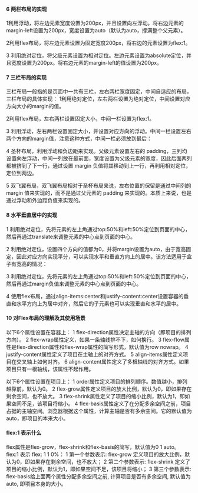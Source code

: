 

#### 6 **两栏布局的实现**

1利用浮动，将左边元素宽度设置为200px，并且设置向左浮动。将右边元素的margin-left设置为200px，宽度设置为auto（默认为auto，撑满整个父元素）。

2利用flex布局，将左边元素设置为固定宽度200px，将右边的元素设置为flex:1。

3 利用绝对定位，将父级元素设置为相对定位。左边元素设置为absolute定位，并且宽度设置为200px。将右边元素的margin-left的值设置为200px。

#### 7 三栏布局的实现

三栏布局一般指的是页面中一共有三栏，左右两栏宽度固定，中间自适应的布局，三栏布局的具体实现：
1利用绝对定位，左右两栏设置为绝对定位，中间设置对应方向大小的margin的值。

2利用flex布局，左右两栏设置固定大小，中间一栏设置为flex:1。

3 利用浮动，左右两栏设置固定大小，并设置对应方向的浮动。中间一栏设置左右两个方向的margin值，注意这种方式，中间一栏必须放到最后：

4 圣杯布局，利用浮动和负边距来实现。父级元素设置左右的 padding，三列均设置向左浮动，中间一列放在最前面，宽度设置为父级元素的宽度，因此后面两列都被挤到了下一行，通过设置 margin 负值将其移动到上一行，再利用相对定位，定位到两边。

5 双飞翼布局，双飞翼布局相对于圣杯布局来说，左右位置的保留是通过中间列的 margin 值来实现的，而不是通过父元素的 padding 来实现的。本质上来说，也是通过浮动和外边距负值来实现的。

#### 8 **水平垂直居中的实现**

1 利用绝对定位，先将元素的左上角通过top:50%和left:50%定位到页面的中心，然后再通过translate来调整元素的中心点到页面的中心。

2 利用绝对定位，设置四个方向的值都为0，并将margin设置为auto，由于宽高固定，因此对应方向实现平分，可以实现水平和垂直方向上的居中。该方法适用于盒子有宽高的情况：

3 利用绝对定位，先将元素的左上角通过top:50%和left:50%定位到页面的中心，然后再通过margin负值来调整元素的中心点到页面的中心。

4 使用flex布局，通过align-items:center和justify-content:center设置容器的垂直和水平方向上为居中对齐，然后它的子元素也可以实现垂直和水平的居中。

#### 10 对Flex布局的理解及其使用场景

以下6个属性设置在容器上：
1 flex-direction属性决定主轴的方向（即项目的排列方向）。
2 flex-wrap属性定义，如果一条轴线排不下，如何换行。
3 flex-flow属性是flex-direction属性和flex-wrap属性的简写形式，默认值为row nowrap。
4 justify-content属性定义了项目在主轴上的对齐方式。
5 align-items属性定义项目在交叉轴上如何对齐。
6 align-content属性定义了多根轴线的对齐方式。如果项目只有一根轴线，该属性不起作用。

以下6个属性设置在项目上：
1 order属性定义项目的排列顺序。数值越小，排列越靠前，默认为0。
2 flex-grow属性定义项目的放大比例，默认为0，即如果存在剩余空间，也不放大。
3 flex-shrink属性定义了项目的缩小比例，默认为1，即如果空间不足，该项目将缩小。
4 flex-basis属性定义了在分配多余空间之前，项目占据的主轴空间。浏览器根据这个属性，计算主轴是否有多余空间。它的默认值为auto，即项目的本来大小。  

#### flex:1 表示什么

flex属性是flex-grow，flex-shrink和flex-basis的简写，默认值为0 1 auto。flex:1 表示 flex: 1 1 0%：
1 第一个参数表示: flex-grow 定义项目的放大比例，默认为0，即如果存在剩余空间，也不放大；
2 第二个参数表示: flex-shrink 定义了项目的缩小比例，默认为1，即如果空间不足，该项目将缩小；
3 第三个参数表示: flex-basis给上面两个属性分配多余空间之前, 计算项目是否有多余空间, 默认值为 auto, 即项目本身的大小。
